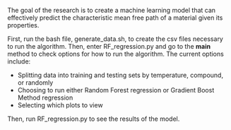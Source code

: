 The goal of the research is to create a machine learning model that can effectively predict the characteristic mean free path of a material given its properties.

First, run the bash file, generate_data.sh, to create the csv files necessary to run the algorithm. Then, enter RF_regression.py and go to the __main__ method to check options for how to run the algorithm. The current options include:

- Splitting data into training and testing sets by temperature, compound, or randomly
- Choosing to run either Random Forest regression or Gradient Boost Method regression
- Selecting which plots to view

Then, run RF_regression.py to see the results of the model.
